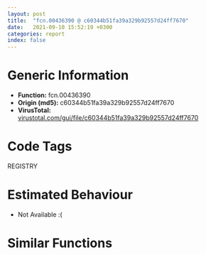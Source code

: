 ```yaml
---
layout: post
title:  "fcn.00436390 @ c60344b51fa39a329b92557d24ff7670"
date:   2021-09-10 15:52:19 +0300
categories: report
index: false
---
```


# Generic Information
- **Function:** fcn.00436390
- **Origin (md5):** c60344b51fa39a329b92557d24ff7670
- **VirusTotal:** [virustotal.com/gui/file/c60344b51fa39a329b92557d24ff7670][virustotal_ref]

# Code Tags
<span class="tag" id="REGISTRY">REGISTRY</span>


# Estimated Behaviour
<ul><li class="bhv-desc" id="na">Not Available :(</li></ul>

# Similar Functions
<script type="text/javascript" src="https://www.gstatic.com/charts/loader.js"></script>
<script type="text/javascript">

    google.charts.load('current', {'packages':['corechart']});
    google.charts.setOnLoadCallback(drawChart);

    function drawChart() {
    var data = new google.visualization.DataTable();
        data.addColumn('number', 'X');
        data.addColumn('number', 'Y');
        data.addColumn({type: 'string', role: 'tooltip', 'p': {'html': true}});
        data.addColumn({'type': 'string', 'role': 'style'});
        
        data.addRows([
    [34836.73046875, 5247.0224609375, '<b><a href="/report/fcn.00436390@c60344b51fa39a329b92557d24ff7670">fcn.00436390</a><br>@c60344b51fa39a329b92557d24ff7670</b><br>', 'point { fill-color: #e0440e; }'],
[-34836.73046875, -5247.0224609375, '<b><a href="/report/fcn.00435c60@c60344b51fa39a329b92557d24ff7670">fcn.00435c60</a><br>@c60344b51fa39a329b92557d24ff7670</b><br>', 'null'],

        ]);

    var options = {
        title: 'Similarity Plot',
        legend: 'none',
        colors: ['#dedbd9', '#e6693e', '#ec8f6e', '#f3b49f', '#f6c7b6'],
        tooltip: {isHtml: true, trigger: 'both'},
        explorer: {
        actions: ["dragToZoom", "rightClickToReset"],
        },
        chartArea: {
        width: '80%',
        height: '80%'
        },
        width: '100%',
        height: '100%'
    };

    var chart = new google.visualization.ScatterChart(document.getElementById('chart_div'));

    chart.draw(data, options);
    }
    
</script>


<div id="chart_div" style="width: 100%px; height: 100%;"></div>

# Disassembled Code
{% highlight nasm %}

push ebp
mov ebp, esp
push 0xffffffffffffffff
push 0x5b4a37
mov eax, dword
push eax
sub esp, 0x364
mov eax, dword[0x5ffcc0]
xor eax, ebp
mov dword[ebp-0x10], eax
push eax
lea eax, [ebp-0xc]
mov dword
mov dword[ebp-0x310], ecx
mov dword[ebp-4], 0
mov dword[ebp-0x34], 0x104
xor eax, eax
mov word[ebp-0x24c], ax
push 0x206
push 0
lea ecx, [ebp-0x24a]
push ecx
call fcn.0057a180
add esp, 0xc
mov byte[ebp-0x3d], 0
lea edx, [ebp-0x38]
push edx
push 0xf003f
push 0
push str.SOFTWAREMicrosoftWindowsCurrentVersionApp_Paths360Chrome.exe
push reloc.OLEAUT32.dll_SysReAllocString
call dword[sym.imp.ADVAPI32.dll_RegOpenKeyExW]
test eax, eax
jne off.b161
lea eax, [ebp-0x34]
push eax
lea ecx, [ebp-0x24c]
push ecx
push 0
push 0
push str.Path_
mov edx, dword[ebp-0x38]
push edx
call dword[sym.imp.ADVAPI32.dll_RegQueryValueExW]
jmp off.b222
lea eax, [ebp-0x38]
push eax
push 0xf003f
push 0
push str.Software__Microsoft__Windows__CurrentVersion__Uninstall__360Chrome_
push 0x80000001
call dword[sym.imp.ADVAPI32.dll_RegOpenKeyExW]
test eax, eax
jne off.b222
lea ecx, [ebp-0x34]
push ecx
lea edx, [ebp-0x24c]
push edx
push 0
push 0
push str.InstallLocation_
mov eax, dword[ebp-0x38]
push eax
call dword[sym.imp.ADVAPI32.dll_RegQueryValueExW]
lea ecx, [ebp-0x24c]
push ecx
lea ecx, [ebp-0x3c]
call fcn.0040f880
mov byte[ebp-4], 1
lea ecx, [ebp-0x3c]
call fcn.00410410
movzx edx, al
test edx, edx
je off.b301
mov byte[ebp-0x2a1], 0
mov byte[ebp-4], 0
lea ecx, [ebp-0x3c]
call fcn.00410950
mov dword[ebp-4], 0xffffffff
lea ecx, [ebp+8]
call fcn.004221d0
mov al, byte[ebp-0x2a1]
jmp off.b1808
push 0x5c
lea ecx, [ebp-0x3c]
call fcn.0040fe30
add eax, 1
push eax
lea eax, [ebp-0x2a8]
push eax
lea ecx, [ebp-0x3c]
call fcn.0040ffc0
mov dword[ebp-0x314], eax
mov ecx, dword[ebp-0x314]
mov dword[ebp-0x318], ecx
mov byte[ebp-4], 2
mov edx, dword[ebp-0x318]
push edx
lea ecx, [ebp-0x3c]
call fcn.0040f980
mov byte[ebp-4], 1
lea ecx, [ebp-0x2a8]
call fcn.00410950
push str.User_DataDefaultTop_Sites
lea ecx, [ebp-0x3c]
call fcn.00410280
push ecx
mov ecx, esp
mov dword[ebp-0x2ac], esp
lea eax, [ebp-0x3c]
push eax
call fcn.0040f860
mov dword[ebp-0x31c], eax
call fcn.00528e50
add esp, 4
mov dword[ebp-0x320], eax
cmp dword[ebp-0x320], 0
jne off.b487
mov byte[ebp-0x2ad], 0
mov byte[ebp-4], 0
lea ecx, [ebp-0x3c]
call fcn.00410950
mov dword[ebp-4], 0xffffffff
lea ecx, [ebp+8]
call fcn.004221d0
mov al, byte[ebp-0x2ad]
jmp off.b1808
lea ecx, [ebp-0x30]
call fcn.00456360
mov byte[ebp-4], 3
lea ecx, [ebp-0x3c]
call fcn.00410390
push eax
lea ecx, [ebp-0x2cc]
call fcn.00402060
mov byte[ebp-4], 4
lea ecx, [ebp-0x2cc]
push ecx
lea ecx, [ebp-0x30]
call fcn.004563f0
movzx edx, al
neg edx
sbb edx, edx
add edx, 1
mov byte[ebp-0x2ae], dl
mov byte[ebp-4], 3
lea ecx, [ebp-0x2cc]
call fcn.004020a0
movzx eax, byte[ebp-0x2ae]
test eax, eax
je off.b647
push 0xffffffffffffffff
lea ecx, [ebp-0x3c]
call fcn.00410430
mov byte[ebp-0x2cd], 0
mov byte[ebp-4], 1
lea ecx, [ebp-0x30]
call fcn.00456390
mov byte[ebp-4], 0
lea ecx, [ebp-0x3c]
call fcn.00410950
mov dword[ebp-4], 0xffffffff
lea ecx, [ebp+8]
call fcn.004221d0
mov al, byte[ebp-0x2cd]
jmp off.b1808
push 0xffffffffffffffff
lea ecx, [ebp-0x3c]
call fcn.00410430
mov dword[ebp-0x250], 0
jmp off.b684
mov ecx, dword[ebp-0x250]
add ecx, 1
mov dword[ebp-0x250], ecx
lea ecx, [ebp+8]
call fcn.00422220
cmp dword[ebp-0x250], eax
jae off.b1748
cmp dword[ebp-0x250], 0xc
jge off.b1748
mov edx, dword[ebp-0x250]
push edx
lea ecx, [ebp+8]
call fcn.00422240
add eax, 0x38
mov ecx, eax
call fcn.004020c0
push ecx
mov ecx, esp
mov dword[ebp-0x2d4], esp
push eax
call fcn.0040f880
mov dword[ebp-0x324], eax
call fcn.00528e50
add esp, 4
mov dword[ebp-0x328], eax
cmp dword[ebp-0x328], 0
jne off.b843
mov byte[ebp-0x2d5], 0
mov byte[ebp-4], 1
lea ecx, [ebp-0x30]
call fcn.00456390
mov byte[ebp-4], 0
lea ecx, [ebp-0x3c]
call fcn.00410950
mov dword[ebp-4], 0xffffffff
lea ecx, [ebp+8]
call fcn.004221d0
mov al, byte[ebp-0x2d5]
jmp off.b1808
lea ecx, [ebp-0x264]
call fcn.0055a97b
mov byte[ebp-4], 5
push 0
push 0x8000
mov eax, dword[ebp-0x250]
push eax
lea ecx, [ebp+8]
call fcn.00422240
add eax, 0x38
mov ecx, eax
call fcn.004020c0
push eax
lea ecx, [ebp-0x264]
call fcn.0055ad62
lea ecx, [ebp-0x264]
call fcn.0055a866
mov dword[ebp-0x254], eax
mov ecx, dword[ebp-0x254]
add ecx, 1
push ecx
call fcn.00552374
add esp, 4
mov dword[ebp-0x2dc], eax
mov edx, dword[ebp-0x2dc]
mov dword[ebp-0x268], edx
mov eax, dword[ebp-0x254]
add eax, 1
push eax
push 0
mov ecx, dword[ebp-0x268]
push ecx
call fcn.0057a180
add esp, 0xc
mov edx, dword[ebp-0x268]
add edx, dword[ebp-0x254]
mov byte[edx], 0
mov eax, dword[ebp-0x254]
push eax
mov ecx, dword[ebp-0x268]
push ecx
lea ecx, [ebp-0x264]
call fcn.0055a66f
lea ecx, [ebp-0x264]
call fcn.0055a915
mov eax, dword[ebp-0x250]
lea ecx, [ebp-0x2a0]
call fcn.00527e40
mov byte[ebp-4], 6
lea ecx, [ebp-0x284]
call fcn.00402030
mov byte[ebp-4], 7
push str.delete_from_prefersite_where_pos
lea ecx, [ebp-0x284]
call fcn.00421ff0
lea edx, [ebp-0x2a0]
push edx
lea ecx, [ebp-0x284]
call fcn.00437390
lea eax, [ebp-0x284]
push eax
lea ecx, [ebp-0x30]
call fcn.00456560
mov ecx, dword[ebp-0x250]
push ecx
lea ecx, [ebp+8]
call fcn.00422240
add eax, 0x1c
sub esp, 0x1c
mov ecx, esp
mov dword[ebp-0x2e0], esp
push eax
call fcn.004028c0
mov dword[ebp-0x32c], eax
mov edx, dword[ebp-0x32c]
mov dword[ebp-0x330], edx
mov byte[ebp-4], 8
mov eax, dword[ebp-0x250]
push eax
lea ecx, [ebp+8]
call fcn.00422240
sub esp, 0x1c
mov ecx, esp
mov dword[ebp-0x2e4], esp
push eax
call fcn.004028c0
mov dword[ebp-0x334], eax
mov ecx, dword[ebp-0x334]
mov dword[ebp-0x338], ecx
mov byte[ebp-4], 9
sub esp, 0x1c
mov ecx, esp
mov dword[ebp-0x2e8], esp
push str.prefersite
call fcn.00402060
mov dword[ebp-0x33c], eax
mov edx, dword[ebp-0x33c]
mov dword[ebp-0x340], edx
mov byte[ebp-4], 0xa
sub esp, 0x1c
mov ecx, esp
mov dword[ebp-0x2ec], esp
push 0x5d6184
call fcn.00402060
mov dword[ebp-0x344], eax
mov eax, dword[ebp-0x344]
mov dword[ebp-0x348], eax
mov byte[ebp-4], 0xb
sub esp, 0x1c
mov ecx, esp
mov dword[ebp-0x2f0], esp
lea edx, [ebp-0x2a0]
push edx
call fcn.004028c0
mov dword[ebp-0x34c], eax
mov eax, dword[ebp-0x254]
push eax
mov ecx, dword[ebp-0x268]
push ecx
mov byte[ebp-4], 7
lea ecx, [ebp-0x30]
call fcn.00456680
push 0x5d6190
lea ecx, [ebp-0x284]
call fcn.00421ff0
lea edx, [ebp-0x2a0]
push edx
lea ecx, [ebp-0x284]
call fcn.00437390
lea eax, [ebp-0x284]
push eax
lea ecx, [ebp-0x30]
call fcn.00456560
mov ecx, dword[ebp-0x250]
push ecx
lea ecx, [ebp+8]
call fcn.00422240
add eax, 0x1c
sub esp, 0x1c
mov ecx, esp
mov dword[ebp-0x2f4], esp
push eax
call fcn.004028c0
mov dword[ebp-0x350], eax
mov edx, dword[ebp-0x350]
mov dword[ebp-0x354], edx
mov byte[ebp-4], 0xc
mov eax, dword[ebp-0x250]
push eax
lea ecx, [ebp+8]
call fcn.00422240
sub esp, 0x1c
mov ecx, esp
mov dword[ebp-0x2f8], esp
push eax
call fcn.004028c0
mov dword[ebp-0x358], eax
mov ecx, dword[ebp-0x358]
mov dword[ebp-0x35c], ecx
mov byte[ebp-4], 0xd
sub esp, 0x1c
mov ecx, esp
mov dword[ebp-0x2fc], esp
push str.thumbnails
call fcn.00402060
mov dword[ebp-0x360], eax
mov edx, dword[ebp-0x360]
mov dword[ebp-0x364], edx
mov byte[ebp-4], 0xe
sub esp, 0x1c
mov ecx, esp
mov dword[ebp-0x300], esp
push str.url_rank
call fcn.00402060
mov dword[ebp-0x368], eax
mov eax, dword[ebp-0x368]
mov dword[ebp-0x36c], eax
mov byte[ebp-4], 0xf
sub esp, 0x1c
mov ecx, esp
mov dword[ebp-0x304], esp
lea edx, [ebp-0x2a0]
push edx
call fcn.004028c0
mov dword[ebp-0x370], eax
mov eax, dword[ebp-0x254]
push eax
mov ecx, dword[ebp-0x268]
push ecx
mov byte[ebp-4], 7
lea ecx, [ebp-0x30]
call fcn.00456680
mov edx, dword[ebp-0x268]
mov dword[ebp-0x308], edx
mov eax, dword[ebp-0x308]
push eax
call fcn.00552369
add esp, 4
mov byte[ebp-4], 6
lea ecx, [ebp-0x284]
call fcn.004020a0
mov byte[ebp-4], 5
lea ecx, [ebp-0x2a0]
call fcn.004020a0
mov byte[ebp-4], 3
lea ecx, [ebp-0x264]
call fcn.0055aa56
jmp off.b669
lea ecx, [ebp-0x30]
call fcn.00456500
mov byte[ebp-0x309], 1
mov byte[ebp-4], 1
lea ecx, [ebp-0x30]
call fcn.00456390
mov byte[ebp-4], 0
lea ecx, [ebp-0x3c]
call fcn.00410950
mov dword[ebp-4], 0xffffffff
lea ecx, [ebp+8]
call fcn.004221d0
mov al, byte[ebp-0x309]
mov ecx, dword[ebp-0xc]
mov dword
pop ecx
mov ecx, dword[ebp-0x10]
xor ecx, ebp
call fcn.005713ed
mov esp, ebp
pop ebp
ret 0x18

{% endhighlight %}

[virustotal_ref]: https://www.virustotal.com/gui/file/c60344b51fa39a329b92557d24ff7670